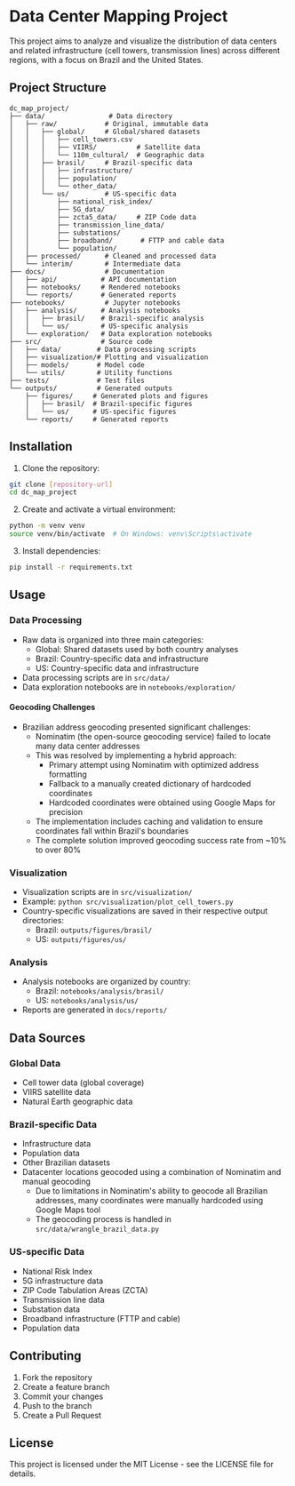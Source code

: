 # Data Center Mapping Project

This project aims to analyze and visualize the distribution of data centers and related infrastructure (cell towers, transmission lines) across different regions, with a focus on Brazil and the United States.

## Project Structure

```
dc_map_project/
├── data/                # Data directory
│   ├── raw/            # Original, immutable data
│   │   ├── global/     # Global/shared datasets
│   │   │   ├── cell_towers.csv
│   │   │   ├── VIIRS/          # Satellite data
│   │   │   └── 110m_cultural/  # Geographic data
│   │   ├── brasil/     # Brazil-specific data
│   │   │   ├── infrastructure/
│   │   │   ├── population/
│   │   │   └── other_data/
│   │   └── us/         # US-specific data
│   │       ├── national_risk_index/
│   │       ├── 5G_data/
│   │       ├── zcta5_data/     # ZIP Code data
│   │       ├── transmission_line_data/
│   │       ├── substations/
│   │       ├── broadband/       # FTTP and cable data
│   │       └── population/
│   ├── processed/      # Cleaned and processed data
│   └── interim/        # Intermediate data
├── docs/               # Documentation
│   ├── api/           # API documentation
│   ├── notebooks/     # Rendered notebooks
│   └── reports/       # Generated reports
├── notebooks/          # Jupyter notebooks
│   ├── analysis/      # Analysis notebooks
│   │   ├── brasil/    # Brazil-specific analysis
│   │   └── us/        # US-specific analysis
│   └── exploration/   # Data exploration notebooks
├── src/               # Source code
│   ├── data/         # Data processing scripts
│   ├── visualization/# Plotting and visualization
│   ├── models/       # Model code
│   └── utils/        # Utility functions
├── tests/            # Test files
└── outputs/          # Generated outputs
    ├── figures/     # Generated plots and figures
    │   ├── brasil/  # Brazil-specific figures
    │   └── us/      # US-specific figures
    └── reports/     # Generated reports
```

## Installation

1. Clone the repository:
```bash
git clone [repository-url]
cd dc_map_project
```

2. Create and activate a virtual environment:
```bash
python -m venv venv
source venv/bin/activate  # On Windows: venv\Scripts\activate
```

3. Install dependencies:
```bash
pip install -r requirements.txt
```

## Usage

### Data Processing
- Raw data is organized into three main categories:
  - Global: Shared datasets used by both country analyses
  - Brazil: Country-specific data and infrastructure
  - US: Country-specific data and infrastructure
- Data processing scripts are in `src/data/`
- Data exploration notebooks are in `notebooks/exploration/`

#### Geocoding Challenges
- Brazilian address geocoding presented significant challenges:
  - Nominatim (the open-source geocoding service) failed to locate many data center addresses
  - This was resolved by implementing a hybrid approach:
    - Primary attempt using Nominatim with optimized address formatting
    - Fallback to a manually created dictionary of hardcoded coordinates
    - Hardcoded coordinates were obtained using Google Maps for precision
  - The implementation includes caching and validation to ensure coordinates fall within Brazil's boundaries
  - The complete solution improved geocoding success rate from ~10% to over 80%

### Visualization
- Visualization scripts are in `src/visualization/`
- Example: `python src/visualization/plot_cell_towers.py`
- Country-specific visualizations are saved in their respective output directories:
  - Brazil: `outputs/figures/brasil/`
  - US: `outputs/figures/us/`

### Analysis
- Analysis notebooks are organized by country:
  - Brazil: `notebooks/analysis/brasil/`
  - US: `notebooks/analysis/us/`
- Reports are generated in `docs/reports/`

## Data Sources

### Global Data
- Cell tower data (global coverage)
- VIIRS satellite data
- Natural Earth geographic data

### Brazil-specific Data
- Infrastructure data
- Population data
- Other Brazilian datasets
- Datacenter locations geocoded using a combination of Nominatim and manual geocoding
  - Due to limitations in Nominatim's ability to geocode all Brazilian addresses, many coordinates were manually hardcoded using Google Maps tool
  - The geocoding process is handled in `src/data/wrangle_brazil_data.py`

### US-specific Data
- National Risk Index
- 5G infrastructure data
- ZIP Code Tabulation Areas (ZCTA)
- Transmission line data
- Substation data
- Broadband infrastructure (FTTP and cable)
- Population data

## Contributing

1. Fork the repository
2. Create a feature branch
3. Commit your changes
4. Push to the branch
5. Create a Pull Request

## License

This project is licensed under the MIT License - see the LICENSE file for details.
